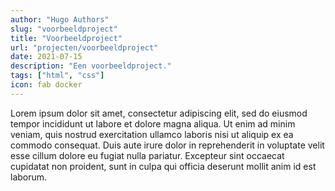 ```yaml
---
author: "Hugo Authors"
slug: "voorbeeldproject"
title: "Voorbeeldproject"
url: "projecten/voorbeeldproject"
date: 2021-07-15
description: "Een voorbeeldproject."
tags: ["html", "css"]
icon: fab docker
---
```


Lorem ipsum dolor sit amet, consectetur adipiscing elit, sed do eiusmod tempor incididunt ut labore et dolore magna aliqua. Ut enim ad minim veniam, quis nostrud exercitation ullamco laboris nisi ut aliquip ex ea commodo consequat. Duis aute irure dolor in reprehenderit in voluptate velit esse cillum dolore eu fugiat nulla pariatur. Excepteur sint occaecat cupidatat non proident, sunt in culpa qui officia deserunt mollit anim id est laborum.

